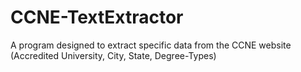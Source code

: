 # CCNE-TextExtractor
A program designed to extract specific data from the CCNE website (Accredited University, City, State, Degree-Types)

